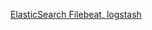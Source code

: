 [ElasticSearch Filebeat, logstash](https://findstar.pe.kr/2018/05/28/install-and_configuration-filebeat-logstash/)
